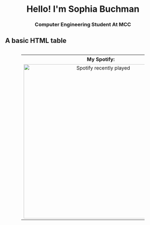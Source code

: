 <h1 align="center">Hello! I'm Sophia Buchman</h1>
<h3 align="center">Computer Engineering Student At MCC</h3>

<h2>A basic HTML table</h2>

<div style="display: flex; justify-content: center;">
  <table style="width: 400px; border-collapse: collapse; text-align: center;">
    <tr>
      <th>My Spotify:</th>
      <th>Contact</th>
    </tr>
    <tr>
      <td>
        <img src="https://spotify-recently-played-readme.vercel.app/api?user=31n75zap74pmloq7pdfhnkqizocm&width=500" 
             alt="Spotify recently played" width="500">
      </td>
      <td>Your Contact Info</td>
    </tr>
  </table>
</div>
